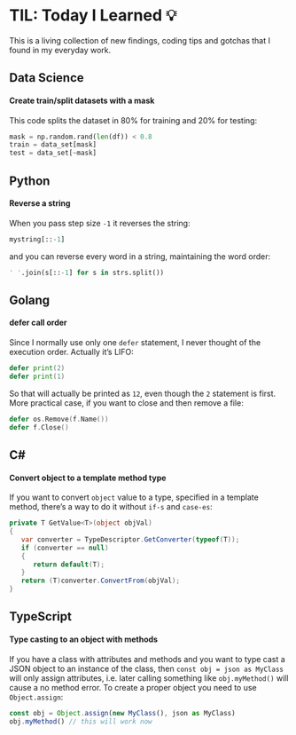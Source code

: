 # TIL: Today I Learned 💡

This is a living collection of new findings, coding tips and gotchas that I found in my everyday work.

## Data Science

#### Create train/split datasets with a mask

This code splits the dataset in 80% for training and 20% for testing:

```python
mask = np.random.rand(len(df)) < 0.8
train = data_set[mask]
test = data_set[~mask]
```

## Python

#### Reverse a string

When you pass step size `-1` it reverses the string:

```python
mystring[::-1]
```

and you can reverse every word in a string, maintaining the word order:

```python
' '.join(s[::-1] for s in strs.split())
```

## Golang

#### defer call order

Since I normally use only one `defer` statement, I never thought of the execution order. Actually it’s LIFO:

```go
defer print(2)
defer print(1)
```

So that will actually be printed as `12`, even though the `2` statement is first. More practical case, if you want to close and then remove a file:
```go
defer os.Remove(f.Name())
defer f.Close()
```

## C#

#### Convert object to a template method type

If you want to convert `object` value to a type, specified in a template method, there’s a way to do it without `if-s` and `case-es`:

```csharp
private T GetValue<T>(object objVal)
{
   var converter = TypeDescriptor.GetConverter(typeof(T));
   if (converter == null)
   {
      return default(T);
   }
   return (T)converter.ConvertFrom(objVal);
}
```

## TypeScript

#### Type casting to an object with methods

If you have a class with attributes and methods and you want to type cast a JSON object to an instance of the class, then `const obj = json as MyClass` will only assign attributes, i.e. later calling something like `obj.myMethod()` will cause a no method error. To create a proper object you need to use `Object.assign`:

```typescript
const obj = Object.assign(new MyClass(), json as MyClass)
obj.myMethod() // this will work now
```

